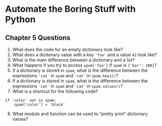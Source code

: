 # Automate the Boring Stuff with Python
## Chapter 5 Questions

1. What does the code for an empty dictionary look like?
2. What does a dictionary value with a key `'foo'` and a value `42` look like?
3. What is the main difference between a dictionary and a list?
4. What happens if you try to access `spam['foo']` if `spam` is `{'bar': 100}`?
5. If a dictionary is stored in `spam`, what is the difference between the expressions `'cat'` in `spam` and `'cat'` in `spam.keys()`?
6. If a dictionary is stored in `spam`, what is the difference between the expressions `'cat'` in `spam` and `'cat'` in `spam.values()`?
7. What is a shortcut for the following code?

```
if 'color' not in spam:
    spam['color'] = 'black'
```

8. What module and function can be used to "pretty print" dictionary values?
